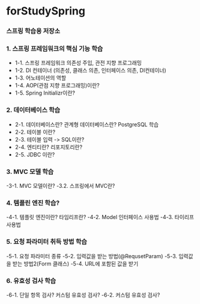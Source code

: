 # forStudySpring

### 스프링 학습용 저장소

### 1. 스프링 프레임워크의 핵심 기능 학습
  - 1-1. 스프링 프레임워크 의존성 주입, 관전 지향 프로그래밍
  - 1-2. DI 컨테이너 (의존성, 클래스 의존, 인터페이스 의존, DI컨테이너)
  - 1-3. 어노테이션의 역할
  - 1-4. AOP(관점 지향 프로그래밍)이란?
  - 1-5. Spring Initializr이란?

### 2. 데이터베이스 학습
  - 2-1. 데이터베이스란? 관계형 데이터베이스란? PostgreSQL 학습
  - 2-2. 테이블 이란?
  - 2-3. 테이블 입력 -> SQL이란?
  - 2-4. 엔티티란? 리포지토리란?
  - 2-5. JDBC 이란?

### 3. MVC 모델 학습
  -3-1. MVC 모델이란?
  -3.2. 스프링에서 MVC란?

### 4. 템플린 엔진 학습?
  -4-1. 템플릿 엔진이란? 타임리프란?
  -4-2. Model 인터페이스 사용법
  -4-3. 타이리프 사용법

### 5. 요청 파라미터 취득 방법 학습
  -5-1. 요청 파라미터 종류
  -5-2. 입력값을 받는 방법(@RequsetParam)
  -5-3. 입력값을 받는 방법2(Form 클래스)
  -5-4. URL에 포함된 값을 받기

### 6. 유효성 검사 학습
  -6-1. 단일 항목 검사? 커스텀 유효성 검사?
  -6-2. 커스텀 유효성 검사?

